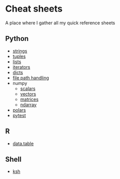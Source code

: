 # Cheat sheets
A place where I gather all my quick reference sheets

## Python
* [strings](python/str.md)
* [tuples](python/tuple.md)
* [lists](python/list.md)
* [iterators](python/iter.md)
* [dicts](python/dict.md)
* [file path handling](python/path.md)
* numpy
  * [scalars](python/numpy/scalar.md)
  * [vectors](python/numpy/vector.md)
  * [matrices](python/numpy/matrix.md)
  * [ndarray](python/numpy/ndarray.md)
* [polars](python/polars.md)
* [pytest](python/pytest.py)

## R
* [data.table](R/data.table.md)

## Shell
* [ksh](shell/ksh.md)
